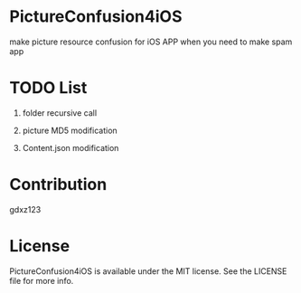 # PictureConfusion4iOS
make picture resource confusion for iOS APP when you need to make spam app

# TODO List
1. folder recursive call

2. picture MD5 modification

3. Content.json modification

# Contribution
gdxz123

# License
PictureConfusion4iOS is available under the MIT license. See the LICENSE file for more info.
